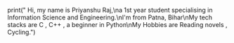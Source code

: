 print(" Hi, my name is  Priyanshu Raj,\na 1st year student specialising in Information Science and Engineering.\nI'm from Patna, Bihar\nMy tech stacks are C , C++ , a beginner in Python\nMy Hobbies are Reading novels , Cycling.")
 
